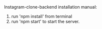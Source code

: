 Instagram-clone-backend
installation manual: 
1. run 'npm install' from terminal
2. run 'npm start' to start the server.
